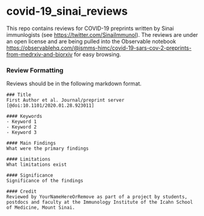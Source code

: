 # covid-19_sinai_reviews
This repo contains reviews for COVID-19 preprints written by Sinai immunlogists (see https://twitter.com/SinaiImmunol). The reviews are under an open license and are being pulled into the Observable notebook https://observablehq.com/@ismms-himc/covid-19-sars-cov-2-preprints-from-medrxiv-and-biorxiv for easy browsing.

### Review Formatting
Reviews should be in the following markdown format.
```
### Title
First Author et al. Journal/preprint server [@doi:10.1101/2020.01.28.923011]

#### Keywords
- Keyword 1
- Keyword 2
- Keyword 3

#### Main Findings
What were the primary findings

#### Limitations
What limitations exist

#### Significance
Significance of the findings 

#### Credit
Reviewed by YourNameHereOrRemove as part of a project by students, postdocs and faculty at the Immunology Institute of the Icahn School of Medicine, Mount Sinai.
```

